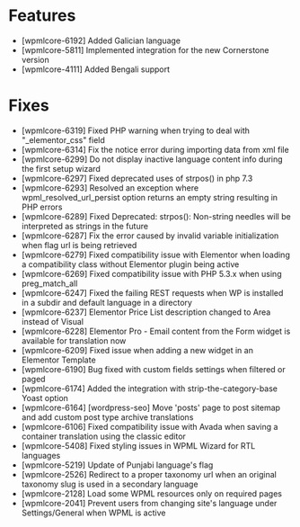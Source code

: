 # Features
* [wpmlcore-6192] Added Galician language
* [wpmlcore-5811] Implemented integration for the new Cornerstone version
* [wpmlcore-4111] Added Bengali support

# Fixes
* [wpmlcore-6319] Fixed PHP warning when trying to deal with "_elementor_css" field
* [wpmlcore-6314] Fix the notice error during importing data from xml file
* [wpmlcore-6299] Do not display inactive language content info during the first setup wizard
* [wpmlcore-6297] Fixed deprecated uses of strpos() in php 7.3
* [wpmlcore-6293] Resolved an exception where wpml_resolved_url_persist option returns an empty string resulting in PHP errors
* [wpmlcore-6289] Fixed Deprecated: strpos(): Non-string needles will be interpreted as strings in the future
* [wpmlcore-6287] Fix the error caused by invalid variable initialization when flag url is being retrieved
* [wpmlcore-6279] Fixed compatibility issue with Elementor when loading a compatibility class without Elementor plugin being active
* [wpmlcore-6269] Fixed compatibility issue with PHP 5.3.x when using preg_match_all
* [wpmlcore-6247] Fixed the failing REST requests when WP is installed in a subdir and default language in a directory
* [wpmlcore-6237] Elementor Price List description changed to Area instead of Visual
* [wpmlcore-6228] Elementor Pro - Email content from the Form widget is available for translation now
* [wpmlcore-6209] Fixed issue when adding a new widget in an Elementor Template
* [wpmlcore-6190] Bug fixed with custom fields settings when filtered or paged
* [wpmlcore-6174] Added the integration with strip-the-category-base Yoast option
* [wpmlcore-6164] [wordpress-seo] Move 'posts' page to post sitemap and add custom post type archive translations
* [wpmlcore-6106] Fixed compatibility issue with Avada when saving a container translation using the classic editor
* [wpmlcore-5408] Fixed styling issues in WPML Wizard for RTL languages
* [wpmlcore-5219] Update of Punjabi language's flag
* [wpmlcore-2526] Redirect to a proper taxonomy url when an original taxonomy slug is used in a secondary language
* [wpmlcore-2128] Load some WPML resources only on required pages
* [wpmlcore-2041] Prevent users from changing site's language under Settings/General when WPML is active